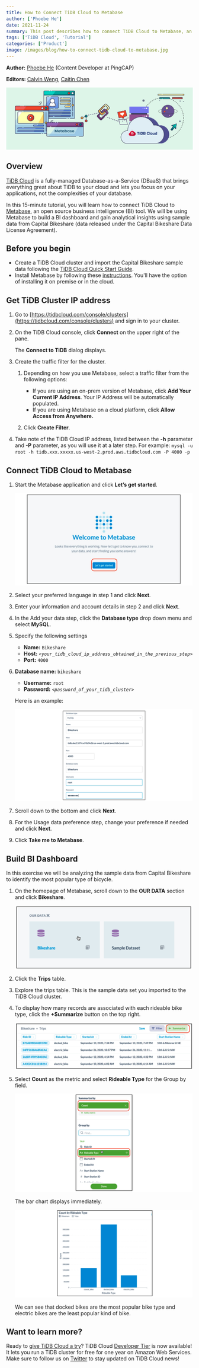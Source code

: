 ```yaml
---
title: How to Connect TiDB Cloud to Metabase
author: ['Phoebe He']
date: 2021-11-24
summary: This post describes how to connect TiDB Cloud to Metabase, an open source business intelligence tool.
tags: ['TiDB Cloud', 'Tutorial']
categories: ['Product']
image: /images/blog/how-to-connect-tidb-cloud-to-metabase.jpg
---
```


**Author:** [Phoebe He](https://github.com/phxwhe) (Content Developer at PingCAP)

**Editors:** [Calvin Weng](https://github.com/dcalvin), [Caitin Chen](https://github.com/caitinchen)

![How to connect TiDB Cloud to Metabase](media/how-to-connect-tidb-cloud-to-metabase.jpg)

## Overview

[TiDB Cloud](https://docs.pingcap.com/tidbcloud/public-preview) is a fully-managed Database-as-a-Service (DBaaS) that brings everything great about TiDB to your cloud and lets you focus on your applications, not the complexities of your database.

In this 15-minute tutorial, you will learn how to connect TiDB Cloud to [Metabase](https://www.metabase.com/), an open source business intelligence (BI) tool. We will be using Metabase to build a BI dashboard and gain analytical insights using sample data from Capital Bikeshare (data released under the Capital Bikeshare Data License Agreement).

## Before you begin

* Create a TiDB Cloud cluster and import the Capital Bikeshare sample data following the [TiDB Cloud Quick Start Guide](https://docs.pingcap.com/tidbcloud/public-preview/tidb-cloud-quickstart).
* Install Metabase by following these [instructions](https://www.metabase.com/docs/latest/operations-guide/installing-metabase.html). You'll have the option of installing it on premise or in the cloud.

## Get TiDB Cluster IP address

1. Go to [https://tidbcloud.com/console/clusters](https://tidbcloud.com/console/clusters) and sign in to your cluster.

2. On the TiDB Cloud console, click **Connect** on the upper right of the pane.

    The **Connect to TiDB** dialog displays.

3. Create the traffic filter for the cluster.

    1. Depending on how you use Metabase, select a traffic filter from the following options:

        * If you are using an on-prem version of Metabase, click **Add Your Current IP Address**. Your IP Address will be automatically populated.
        * If you are using Metabase on a cloud platform,  click **Allow Access from Anywhere.**

    2. Click **Create Filter**.

4. Take note of the TiDB Cloud IP address, listed between the **-h** parameter and **-P** parameter, as you will use it at a later step. For example: `mysql -u root -h tidb.xxx.xxxxx.us-west-2.prod.aws.tidbcloud.com -P 4000 -p`

## Connect TiDB Cloud to Metabase

1. Start the Metabase application and click **Let’s get started**.

    ![Click Let’s get started](media/click-lets-get-started.jpg)

2. Select your preferred language in step 1 and click **Next**.

3. Enter your information and account details in step 2 and click **Next**.

4. In the Add your data step, click the **Database type** drop down menu and select **MySQL**.

5. Specify the following settings

    * **Name:** `Bikeshare`
    * **Host:** *`<your_tidb_cloud_ip_address_obtained_in_the_previous_step>`*
    * **Port:** `4000`

6. **Database name:** `bikeshare`

    * **Username:** `root`
    * **Password:** *`<password_of_your_tidb_cluster>`*

    Here is an example:

    ![Database name](media/database-name-bikeshare.jpg)

7. Scroll down to the bottom and click **Next**.

8. For the Usage data preference step, change your preference if needed and click **Next**.

9. Click **Take me to Metabase**.

## Build BI Dashboard

In this exercise we will be analyzing the sample data from Capital Bikeshare to identify the most popular type of bicycle.

1. On the homepage of Metabase, scroll down to the **OUR DATA** section and click **Bikeshare**.

    ![Scroll down to OUR DATA](media/scroll-down-to-our-data.jpg)

2. Click the **Trips** table.

3. Explore the trips table. This is the sample data set you imported to the TiDB Cloud cluster.

4. To display how many records are associated with each rideable bike type, click the **+Summarize** button on the top right.

    ![Click +Summarize](media/click-summarize.jpg)

5. Select **Count** as the metric and select **Rideable Type** for the Group by field.

    ![Select Count](media/select-count.jpg)

    The bar chart displays immediately.

    ![Bar chart displays](media/bar-chart-displays.jpg)

    We can see that docked bikes are the most popular bike type and electric bikes are the least popular kind of bike.

## Want to learn more?

Ready to [give TiDB Cloud a try](https://tidbcloud.com/signup?_ga=2.179445796.1809300235.1637569164-1325493959.1627016874)? TiDB Cloud [Developer Tier](https://pingcap.com/blog/tidb-cloud-introduces-developer-tier) is now available! It lets you run a TiDB cluster for free for one year on Amazon Web Services. Make sure to follow us on [Twitter](https://twitter.com/PingCAP) to stay updated on TiDB Cloud news!
